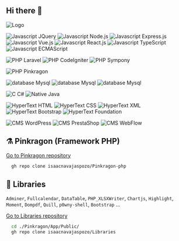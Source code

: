 ## Hi there 👋

<!--
**isaacnavajaspozo/isaacnavajaspozo** is a ✨ _special_ ✨ repository because its `README.md` (this file) appears on your GitHub profile.

Here are some ideas to get you started:

- 🔭 I’m currently working on ...
- 🌱 I’m currently learning ...
- 👯 I’m looking to collaborate on ...
- 🤔 I’m looking for help with ...
- 💬 Ask me about ...
- 📫 How to reach me: ...
- 😄 Pronouns: ...
- ⚡ Fun fact: ...
-->

![Logo](https://isaacnavajaspozo.github.io/isaacnavajaspozo/logo.png)


![Javascript JQuery](https://img.shields.io/badge/JavaScript-JQuery-yellow)
![Javascript Node.js](https://img.shields.io/badge/JavaScript-Node.js-yellow)
![Javascript Express.js](https://img.shields.io/badge/JavaScript-Express.js-yellow)
![Javascript Vue.js](https://img.shields.io/badge/JavaScript-Vue.js-yellow)
![Javascript React.js](https://img.shields.io/badge/JavaScript-React.js-yellow)
![Javascript TypeScript](https://img.shields.io/badge/JavaScript-TypeScript-yellow)
![Javascript ECMAScript](https://img.shields.io/badge/JavaScript-ECMAScript-yellow)

![PHP Laravel](https://img.shields.io/badge/PHP-Laravel-blue)
![PHP CodeIgniter](https://img.shields.io/badge/PHP-CodeIgniter-blue)
![PHP Sympony](https://img.shields.io/badge/PHP-Sympony-blue)

![PHP Pinkragon](https://img.shields.io/badge/PHP-Pinkragon-pink)

![database Mysql](https://img.shields.io/badge/database-Mysql-green)
![database Mysql](https://img.shields.io/badge/database-SQL-green)
![database Mysql](https://img.shields.io/badge/database-MongoDB-green)

![C C#](https://img.shields.io/badge/Native-C-red)
![Native Java](https://img.shields.io/badge/Native-Java-red)

![HyperText HTML](https://img.shields.io/badge/HyperText-HTML-orange)
![HyperText CSS](https://img.shields.io/badge/HyperText-CSS-orange)
![HyperText XML](https://img.shields.io/badge/HyperText-XML-orange)
![HyperText Bootstrap](https://img.shields.io/badge/HyperText-Bootstrap-orange)
![HyperText Foundation](https://img.shields.io/badge/HyperText-Foundation-orange)

![CMS WordPress](https://img.shields.io/badge/CMS-WordPress-grey)
![CMS PrestaShop](https://img.shields.io/badge/CMS-PrestaShop-grey)
![CMS WebFlow](https://img.shields.io/badge/CMS-WebFlow-grey)


## ⚗️ Pinkragon (Framework PHP)

[Go to Pinkragon repository](https://github.com/isaacnavajaspozo/Pinkragon-php)

```bash
  gh repo clone isaacnavajaspozo/Pinkragon-php

```

## 🔮 Libraries
`Adminer`, `Fullcalendar`, `DataTable`, `PHP_XLSXWriter`, `Chartjs`, `Highlight`, `Moment`, `Dompdf`, `Quill`, `p0wny-shell`, `Bootstrap` ...

[Go to Libraries repository](https://github.com/isaacnavajaspozo/Libraries)
```bash
  cd ./Pinkragon/App/Public/
  gh repo clone isaacnavajaspozo/Libraries
```





